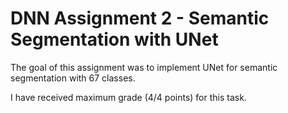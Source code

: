 # DNN Assignment 2 - Semantic Segmentation with UNet

The goal of this assignment was to implement UNet for semantic segmentation with 67 classes.

I have received maximum grade (4/4 points) for this task.
